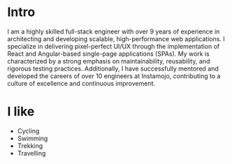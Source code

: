 
# Intro

I am a highly skilled full-stack engineer with over 9 years of experience in architecting and developing scalable, high-performance web applications. I specialize in delivering pixel-perfect UI/UX through the implementation of React and Angular-based single-page applications (SPAs). My work is characterized by a strong emphasis on maintainability, reusability, and rigorous testing practices. Additionally, I have successfully mentored and developed the careers of over 10 engineers at Instamojo, contributing to a culture of excellence and continuous improvement.

# I like

- Cycling
- Swimming
- Trekking
- Travelling

